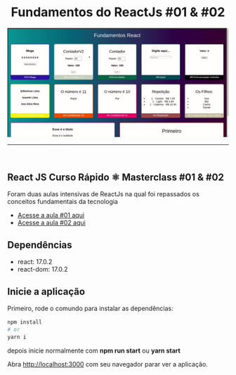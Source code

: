 <h1 align="center"> Fundamentos do ReactJs #01 & #02 </h1> 

<img src="react.gif"/>
<hr>
<br>

## React JS Curso Rápido ⚛️ Masterclass #01 & #02
Foram duas aulas intensivas de ReactJs na qual foi repassados os conceitos fundamentais da tecnologia
* [Acesse a aula #01 aqui](https://www.youtube.com/watch?v=XQxitgyZ_S4&t=1541s)
* [Acesse a aula #02 aqui](https://www.youtube.com/watch?v=GJ8Vm-h0V8I)


## Dependências 
 - react: 17.0.2
 - react-dom: 17.0.2

## Inicie a aplicação
Primeiro, rode o comundo para instalar as dependências:

```bash
npm install
# or
yarn i
```
depois inicie normalmente com **npm run start** ou **yarn start**

Abra [http://localhost:3000](http://localhost:3000) com seu navegador parar ver a aplicação.
